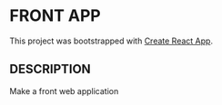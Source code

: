 # FRONT APP

This project was bootstrapped with [Create React App](https://github.com/facebook/create-react-app).

## DESCRIPTION

Make a front web application

